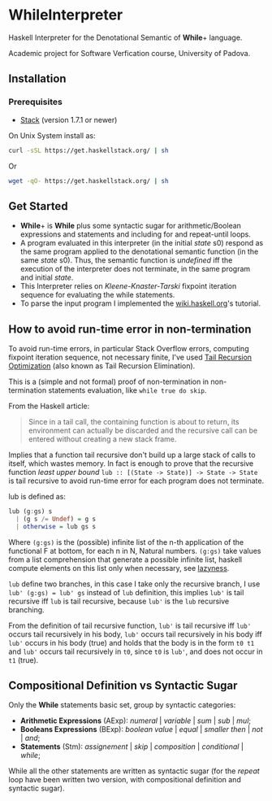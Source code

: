 # WhileInterpreter

Haskell Interpreter for the Denotational Semantic of **While**+ language.

Academic project for Software Verfication course, University of Padova.

## Installation

### Prerequisites
- [Stack](https://docs.haskellstack.org/en/stable/README/) (version 1.7.1 or newer)

On Unix System install as:
```bash
curl -sSL https://get.haskellstack.org/ | sh
```
Or
```bash
wget -qO- https://get.haskellstack.org/ | sh
```

## Get Started

- **While**+ is **While** plus some syntactic sugar for arithmetic/Boolean expressions and statements and including for and repeat-until loops.
- A program evaluated in this interpreter (in the initial *state* s0) respond as the same program applied to the denotational semantic function (in the same *state* s0). Thus, the semantic function is *undefined* iff the execution of the interpreter does not terminate, in the same program and initial *state*.
- This Interpreter relies on *Kleene-Knaster-Tarski* fixpoint iteration sequence for evaluating the while statements.
- To parse the input program I implemented the [wiki.haskell.org](https://wiki.haskell.org/Parsing_a_simple_imperative_language)'s tutorial.

## How to avoid run-time error in non-termination

To avoid run-time errors, in particular Stack Overflow errors, computing fixpoint iteration sequence, not necessary finite, I've used [Tail Recursion Optimization](https://wiki.haskell.org/Tail_recursion) (also known as Tail Recursion Elimination).

This is a (simple and not formal) proof of non-termination in non-termination statements evaluation, like `while true do skip`.

From the Haskell article:
> Since in a tail call, the containing function is about to return, its environment can actually be discarded and the recursive call can be entered without creating a new stack frame.

Implies that a function tail recursive don't build up a large stack of calls to itself, which wastes memory. In fact is enough to prove that the recursive function *least upper bound* `lub :: [(State -> State)] -> State -> State` is tail recursive to avoid run-time error for each program does not terminate.

lub is defined as:
```haskell
lub (g:gs) s
  | (g s /= Undef) = g s
  | otherwise = lub gs s
```
Where `(g:gs)` is the (possible) infinite list of the n-th application of the functional F at bottom, for each n in N, Natural numbers.
`(g:gs)` take values from a list comprehension that generate a possible infinite list, haskell compute elements on this list only when necessary, see [lazyness](https://wiki.haskell.org/Performance/Laziness).

`lub` define two branches, in this case I take only the recursive branch, I use `lub' (g:gs) = lub' gs` instead of `lub` definition, this implies `lub'` is tail recursive iff `lub` is tail recursive, because `lub'` is the `lub` recursive branching.

From the definition of tail recursive function, `lub'` is tail recursive iff `lub'` occurs tail recursively in his body, `lub'` occurs tail recursively in his body iff `lub'` occurs in his body (true) and holds that the body is in the form `t0 t1` and `lub'` occurs tail recursively in `t0`, since `t0` is `lub'`, and does not occur in `t1` (true).

## Compositional Definition vs Syntactic Sugar

Only the **While** statements basic set, group by syntactic categories:
- **Arithmetic Expressions** (AExp): _numeral_ | _variable_ | _sum_ | _sub_ | _mul_;
- **Booleans Expressions** (BExp): _boolean value_ | _equal_ | _smaller then_ | _not_ | _and_;
- **Statements** (Stm): _assignement_ | _skip_ | _composition_ | _conditional_ | _while_;

While all the other statements are written as syntactic sugar (for the _repeat_ loop have been written two version, with compositional definition and syntactic sugar).